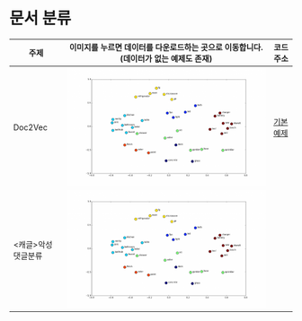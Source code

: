 # 문서 분류
<!-- <pre><code><pre/><code/>안에 코드를 넣으면 된다 -->
| 주제 |이미지를 누르면 데이터를 다운로드하는 곳으로 이동합니다.(데이터가 없는 예제도 존재)| 코드주소 |
|------|-----|----------|
|Doc2Vec|<a href="https://www.kaggle.com/c/jigsaw-toxic-comment-classification-challenge/data" target="_blank"><img src="./img/Word2Vec.png" width="100%" height="70%">|[기본 예제](./Doc2Vec/doc2Vec.ipynb)|
|<캐글>악성댓글분류|<img src="./img/Word2Vec.png" width="100%" height="70%">|
